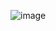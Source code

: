![image](https://github.com/selfishAltruism/Dyslexia_Adventure_FE/assets/135580919/a68a4707-fe92-4381-b48d-d9bcdc878508)
